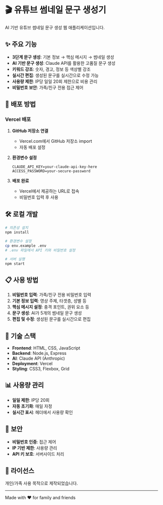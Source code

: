 # 🎬 유튜브 썸네일 문구 생성기

AI 기반 유튜브 썸네일 문구 생성 웹 애플리케이션입니다.

## ✨ 주요 기능

- **3단계 문구 생성**: 기본 정보 → 핵심 메시지 → 썸네일 생성
- **AI 기반 문구 생성**: Claude API를 활용한 고품질 문구 생성
- **키워드 강조**: 숫자, 경고, 정보 등 색상별 강조
- **실시간 편집**: 생성된 문구를 실시간으로 수정 가능
- **사용량 제한**: IP당 일일 20회 제한으로 비용 관리
- **비밀번호 보안**: 가족/친구 전용 접근 제어

## 🚀 배포 방법

### Vercel 배포

1. **GitHub 저장소 연결**
   - Vercel.com에서 GitHub 저장소 import
   - 자동 배포 설정

2. **환경변수 설정**
   ```
   CLAUDE_API_KEY=your-claude-api-key-here
   ACCESS_PASSWORD=your-secure-password
   ```

3. **배포 완료**
   - Vercel에서 제공하는 URL로 접속
   - 비밀번호 입력 후 사용

## 🛠️ 로컬 개발

```bash
# 의존성 설치
npm install

# 환경변수 설정
cp env.example .env
# .env 파일에서 API 키와 비밀번호 설정

# 서버 실행
npm start
```

## 📋 사용 방법

1. **비밀번호 입력**: 가족/친구 전용 비밀번호 입력
2. **기본 정보 입력**: 영상 주제, 타겟층, 성별 등
3. **핵심 메시지 설정**: 충격 포인트, 권위 요소 등
4. **문구 생성**: AI가 5개의 썸네일 문구 생성
5. **편집 및 수정**: 생성된 문구를 실시간으로 편집

## 🔧 기술 스택

- **Frontend**: HTML, CSS, JavaScript
- **Backend**: Node.js, Express
- **AI**: Claude API (Anthropic)
- **Deployment**: Vercel
- **Styling**: CSS3, Flexbox, Grid

## 📊 사용량 관리

- **일일 제한**: IP당 20회
- **자동 초기화**: 매일 자정
- **실시간 표시**: 헤더에서 사용량 확인

## 🔐 보안

- **비밀번호 인증**: 접근 제어
- **IP 기반 제한**: 사용량 관리
- **API 키 보호**: 서버사이드 처리

## 📝 라이선스

개인/가족 사용 목적으로 제작되었습니다.

---

Made with ❤️ for family and friends